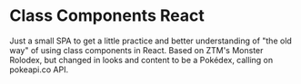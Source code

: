 # Class Components React

Just a small SPA to get a little practice and better understanding of "the old way" of using class components in React. Based on ZTM's Monster Rolodex, but changed in looks and content to be a Pokédex, calling on pokeapi.co API.
